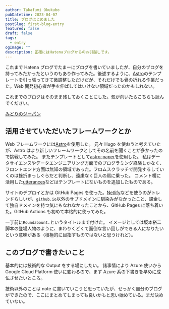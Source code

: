 ```yaml
---
author: Takafumi Okukubo
pubDatetime: 2023-04-07
title: ブログはじめました
postSlug: first-blog-entry
featured: false
draft: false
tags:
  - entry
ogImage: ""
description: 正確にはHatenaブログからのお引越しです。
---
```


これまで Hatena ブログでたまーにブログを書いていましたが、自分のブログを持ってみたかったというのもあり作ってみた。後述するように、[Astro](https://astro.build/)のテンプレートを引っ張ってきて微調整しただけだが、それだけでも骨の折れる作業だった。Web 開発初心者が手を伸ばしてはいけない領域だったのかもしれない。

これまでのブログはそのまま残しておくことにした。気が向いたらこちらも読んでください。

[みどりのジーパン](https://green-j.hatenablog.com/)

## 活用させていただいたフレームワークとか

Web フレームワークには[Astro](https://astro.build/)を使用した。
元々 Hugo を使おうと考えていたが、Astro はより新しいフレームワークとしてその名前を聞くことが多かったので挑戦してみた。
またテンプレートとして[astro-paper](https://github.com/satnaing/astro-paper)を使用した。
私はデータサイエンスやデータエンジニアリング方面でのプログラミング経験しかなく、フロントエンド方面は無知の領域であった。フロムスクラッチで開発するしていくのは挫折まっしぐらだと判断し、遠慮なく巨人の肩に乗った。
コメント欄に活用した[utterances](https://utteranc.es/)などはテンプレートにないものを追加したものである。

サイトのデプロイとかは GitHub Pages を使った。[Netlify](https://www.netlify.com/)などを使うのがトレンドらしいが、`github.io`以外のサブドメインに馴染みがなかったこと、課金して独自ドメインを持つ気にもなれなかったことから、GitHub Pages に落ち着いた。GitHub Actions も初めて本格的に使ってみた。

一丁前に`Roundabount.`というタイトルまで付けた。
イメージとしては坂本裕二脚本の登場人物のように、まわりくどくて面倒な言い回しができる人になりたいという意味がある（積極的に目指すものではないと思うけれど）。

## このブログで書きたいこと

基本的には技術的な Output をする場にしたい。
諸事情により Azure 使いから Google Cloud Platform 使いに変わるので、まず Azure 系の下書きを早めに成仏させたいところ。

技術以外のことは note に書いていこうと思っていたが、せっかく自分のブログができたので、ここにまとめてしまっても良いかもと思い始めている。まだ決めていない。
